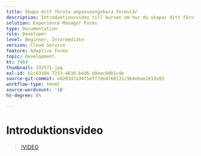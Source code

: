 ```yaml
---
title: Skapa ditt första anpassningsbara formulär
description: Introduktionsvideo till kursen om hur du skapar ditt första adaptiva formulär
solution: Experience Manager Forms
type: Documentation
role: Developer
level: Beginner, Intermediate
version: Cloud Service
feature: Adaptive Forms
topic: Development
kt: 7464
thumbnail: 332571.jpg
exl-id: 61c83104-7253-4636-b4d6-d8eec8db1cde
source-git-commit: ad203d7a34f5eff7de4768131c9b4ebae261da93
workflow-type: tm+mt
source-wordcount: '18'
ht-degree: 0%

---
```


# Introduktionsvideo


>[!VIDEO](https://video.tv.adobe.com/v/332571?quality=12&learn=on)
